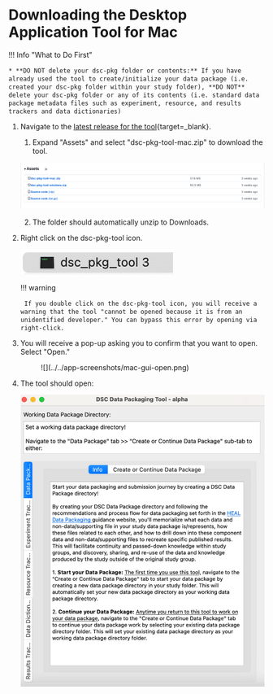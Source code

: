 # Downloading the Desktop Application Tool for Mac

!!! Info "What to Do First"

    * **DO NOT delete your dsc-pkg folder or contents:** If you have already used the tool to create/initialize your data package (i.e. created your dsc-pkg folder within your study folder), **DO NOT** delete your dsc-pkg folder or any of its contents (i.e. standard data package metadata files such as experiment, resource, and results trackers and data dictionaries)

1. Navigate to the [latest release for the tool](https://github.com/norc-heal/heal-data-pkg-tool/releases/latest/){target=_blank}. 
    1. Expand "Assets" and select "dsc-pkg-tool-mac.zip" to download the tool.

    ![](../../app-screenshots/source-code-mac.png)

    2. The folder should automatically unzip to Downloads.

2. Right click on the dsc-pkg-tool icon.

    ![](../../app-screenshots/mac-tool-icon.png)

    !!! warning

        If you double click on the dsc-pkg-tool icon, you will receive a warning that the tool "cannot be opened because it is from an unidentified developer." You can bypass this error by opening via right-click.
    
3. You will receive a pop-up asking you to confirm that you want to open. Select "Open."

    <figure markdown>
        ![](../../app-screenshots/mac-gui-open.png)
        <figcaption></figcaption>
    </figure>

4. The tool should open:

    ![](../../app-screenshots/mac-gui.png)
